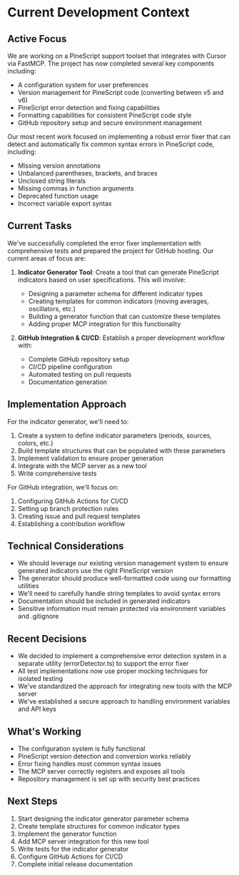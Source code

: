 # Current Development Context

## Active Focus

We are working on a PineScript support toolset that integrates with Cursor via FastMCP. The project has now completed several key components including:

- A configuration system for user preferences
- Version management for PineScript code (converting between v5 and v6)
- PineScript error detection and fixing capabilities
- Formatting capabilities for consistent PineScript code style
- GitHub repository setup and secure environment management

Our most recent work focused on implementing a robust error fixer that can detect and automatically fix common syntax errors in PineScript code, including:

- Missing version annotations
- Unbalanced parentheses, brackets, and braces
- Unclosed string literals
- Missing commas in function arguments
- Deprecated function usage
- Incorrect variable export syntax

## Current Tasks

We've successfully completed the error fixer implementation with comprehensive tests and prepared the project for GitHub hosting. Our current areas of focus are:

1. **Indicator Generator Tool**: Create a tool that can generate PineScript indicators based on user specifications. This will involve:
   - Designing a parameter schema for different indicator types
   - Creating templates for common indicators (moving averages, oscillators, etc.)
   - Building a generator function that can customize these templates
   - Adding proper MCP integration for this functionality

2. **GitHub Integration & CI/CD**: Establish a proper development workflow with:
   - Complete GitHub repository setup
   - CI/CD pipeline configuration
   - Automated testing on pull requests
   - Documentation generation

## Implementation Approach

For the indicator generator, we'll need to:

1. Create a system to define indicator parameters (periods, sources, colors, etc.)
2. Build template structures that can be populated with these parameters
3. Implement validation to ensure proper generation
4. Integrate with the MCP server as a new tool
5. Write comprehensive tests

For GitHub integration, we'll focus on:

1. Configuring GitHub Actions for CI/CD
2. Setting up branch protection rules
3. Creating issue and pull request templates
4. Establishing a contribution workflow

## Technical Considerations

- We should leverage our existing version management system to ensure generated indicators use the right PineScript version
- The generator should produce well-formatted code using our formatting utilities
- We'll need to carefully handle string templates to avoid syntax errors
- Documentation should be included in generated indicators
- Sensitive information must remain protected via environment variables and .gitignore

## Recent Decisions

- We decided to implement a comprehensive error detection system in a separate utility (errorDetector.ts) to support the error fixer
- All test implementations now use proper mocking techniques for isolated testing
- We've standardized the approach for integrating new tools with the MCP server
- We've established a secure approach to handling environment variables and API keys

## What's Working

- The configuration system is fully functional
- PineScript version detection and conversion works reliably
- Error fixing handles most common syntax issues
- The MCP server correctly registers and exposes all tools
- Repository management is set up with security best practices

## Next Steps

1. Start designing the indicator generator parameter schema
2. Create template structures for common indicator types
3. Implement the generator function
4. Add MCP server integration for this new tool
5. Write tests for the indicator generator
6. Configure GitHub Actions for CI/CD
7. Complete initial release documentation 